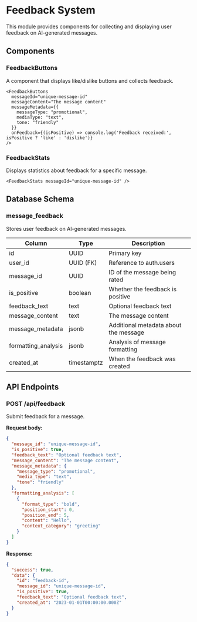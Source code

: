 # Feedback System

This module provides components for collecting and displaying user feedback on AI-generated messages.

## Components

### FeedbackButtons

A component that displays like/dislike buttons and collects feedback.

```tsx
<FeedbackButtons
  messageId="unique-message-id"
  messageContent="The message content"
  messageMetadata={{
    messageType: "promotional",
    mediaType: "text",
    tone: "friendly"
  }}
  onFeedback={(isPositive) => console.log('Feedback received:', isPositive ? 'like' : 'dislike')}
/>
```

### FeedbackStats

Displays statistics about feedback for a specific message.

```tsx
<FeedbackStats messageId="unique-message-id" />
```

## Database Schema

### message_feedback

Stores user feedback on AI-generated messages.

| Column | Type | Description |
|--------|------|-------------|
| id | UUID | Primary key |
| user_id | UUID (FK) | Reference to auth.users |
| message_id | UUID | ID of the message being rated |
| is_positive | boolean | Whether the feedback is positive |
| feedback_text | text | Optional feedback text |
| message_content | text | The message content |
| message_metadata | jsonb | Additional metadata about the message |
| formatting_analysis | jsonb | Analysis of message formatting |
| created_at | timestamptz | When the feedback was created |

## API Endpoints

### POST /api/feedback

Submit feedback for a message.

**Request body:**

```json
{
  "message_id": "unique-message-id",
  "is_positive": true,
  "feedback_text": "Optional feedback text",
  "message_content": "The message content",
  "message_metadata": {
    "message_type": "promotional",
    "media_type": "text",
    "tone": "friendly"
  },
  "formatting_analysis": [
    {
      "format_type": "bold",
      "position_start": 0,
      "position_end": 5,
      "content": "Hello",
      "context_category": "greeting"
    }
  ]
}
```

**Response:**

```json
{
  "success": true,
  "data": {
    "id": "feedback-id",
    "message_id": "unique-message-id",
    "is_positive": true,
    "feedback_text": "Optional feedback text",
    "created_at": "2023-01-01T00:00:00.000Z"
  }
}
```
